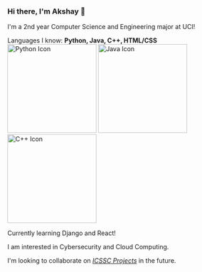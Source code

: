 ### Hi there, I'm Akshay 👋

I'm a 2nd year Computer Science and Engineering major at UCI!

Languages I know: **Python, Java, C++, HTML/CSS**  
<img src="https://cdn3.iconfinder.com/data/icons/logos-and-brands-adobe/512/267_Python-512.png" alt="Python Icon" width="200"/>
<img src="https://cdn-icons-png.flaticon.com/512/226/226777.png" alt="Java Icon" width="200"/>
<img src="https://user-images.githubusercontent.com/42747200/46140125-da084900-c26d-11e8-8ea7-c45ae6306309.png" alt="C++ Icon" width="200"/>


Currently learning Django and React!  

I am interested in Cybersecurity and Cloud Computing.  


I'm looking to collaborate on [*ICSSC Projects*](https://github.com/icssc-projects) in the future.



<!--
**akins1/akins1** is a ✨ _special_ ✨ repository because its `README.md` (this file) appears on your GitHub profile.

Here are some ideas to get you started:

- 🔭 I’m currently working on ...
- 🌱 I’m currently learning ...
- 👯 I’m looking to collaborate on ...
- 🤔 I’m looking for help with ...
- 💬 Ask me about ...
- 📫 How to reach me: ...
- 😄 Pronouns: ...
- ⚡ Fun fact: ...
-->
